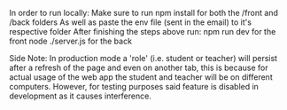 In order to run locally:
Make sure to run npm install for both the /front and /back folders
As well as paste the env file (sent in the email) to it's respective folder
After finishing the steps above run:
npm run dev for the front
node ./server.js for the back

Side Note:
In production mode a 'role' (i.e. student or teacher) will persist after a refresh of the page and even on another tab,
this is because for actual usage of the web app the student and teacher will be on different computers.
However, for testing purposes said feature is disabled in development as it causes interference.
